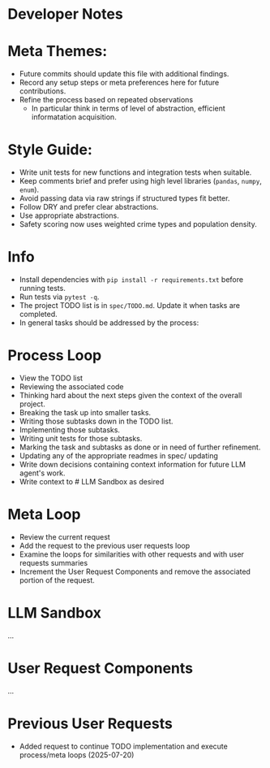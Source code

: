 # Developer Notes
# Meta Themes:
- Future commits should update this file with additional findings.
- Record any setup steps or meta preferences here for future contributions.  
- Refine the process based on repeated observations
    - In particular think in terms of level of abstraction, efficient informatation acquisition.   

# Style Guide:
- Write unit tests for new functions and integration tests when suitable.
- Keep comments brief and prefer using high level libraries (`pandas`, `numpy`, `enum`).
- Avoid passing data via raw strings if structured types fit better.
- Follow DRY and prefer clear abstractions.
- Use appropriate abstractions.
- Safety scoring now uses weighted crime types and population density.

# Info
- Install dependencies with `pip install -r requirements.txt` before running tests.
- Run tests via `pytest -q`.
- The project TODO list is in `spec/TODO.md`. Update it when tasks are completed. 
- In general tasks should be addressed by the process:

# Process Loop
- View the TODO list
- Reviewing the associated code
- Thinking hard about the next steps given the context of the overall project.
- Breaking the task up into smaller tasks. 
- Writing those subtasks down in the TODO list. 
- Implementing those subtasks. 
- Writing unit tests for those subtasks. 
- Marking the task and subtasks as done or in need of further refinement.
- Updating any of the appropriate readmes in spec/ updating 
- Write down decisions containing context information for future LLM agent's work. 
- Write context to # LLM Sandbox as desired

# Meta Loop
- Review the current request
- Add the request to the previous user requests loop
- Examine the loops for similarities with other requests and with user requests summaries
- Increment the User Request Components and remove the associated portion of the request.

# LLM Sandbox
...

# User Request Components
...

# Previous User Requests
- Added request to continue TODO implementation and execute process/meta loops (2025-07-20)